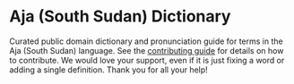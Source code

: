 
# Aja (South Sudan) Dictionary

Curated public domain dictionary and pronunciation guide for terms in the Aja (South Sudan) language. See the [contributing guide](https://github.com/drumworkteam/term/blob/make/.github/contributing.md) for details on how to contribute. We would love your support, even if it is just fixing a word or adding a single definition. Thank you for all your help!